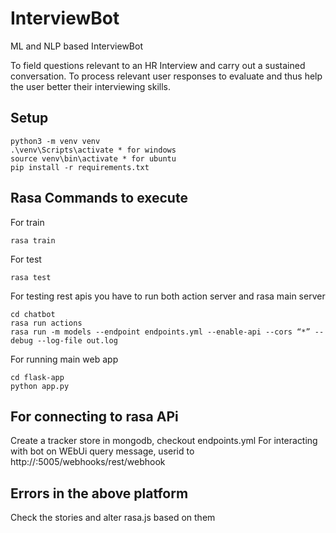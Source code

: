 # InterviewBot

ML and NLP based InterviewBot

To field questions relevant to an HR Interview and carry out a sustained conversation.
To process relevant user responses to evaluate and thus help the user better their interviewing skills.

## Setup

```
python3 -m venv venv
.\venv\Scripts\activate * for windows
source venv\bin\activate * for ubuntu
pip install -r requirements.txt
```

## Rasa Commands to execute 

For train
```
rasa train
```

For test
```
rasa test
```

For testing rest apis you have to run both action server and rasa main server
```
cd chatbot
rasa run actions
rasa run -m models --endpoint endpoints.yml --enable-api --cors “*” --debug --log-file out.log 
```

For running main web app
```
cd flask-app
python app.py
```

## For connecting to rasa APi
Create a tracker store in mongodb, checkout endpoints.yml
For interacting with bot on WEbUi query message, userid to http://<rasa-server-ip-address>:5005/webhooks/rest/webhook

## Errors in the above platform
Check the stories and alter rasa.js based on them